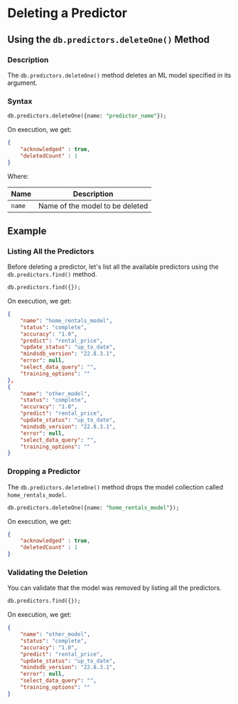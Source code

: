 # Deleting a Predictor

## Using the `db.predictors.deleteOne()` Method

### Description

The `db.predictors.deleteOne()` method deletes an ML model specified in its argument.

### Syntax

```sql
db.predictors.deleteOne({name: "predictor_name"});
```

On execution, we get:

```json
{
    "acknowledged" : true,
    "deletedCount" : 1
}
```

Where:

| Name               | Description                     |
| ------------------ | ------------------------------- |
| `name`             | Name of the model to be deleted |

## Example

### Listing All the Predictors

Before deleting a predictor, let's list all the available predictors using the `db.predictors.find()` method.

```sql
db.predictors.find({});
```

On execution, we get:

```json
{
    "name": "home_rentals_model",
    "status": "complete",
    "accuracy": "1.0",
    "predict": "rental_price",
    "update_status": "up_to_date",
    "mindsdb_version": "22.8.3.1",
    "error": null,
    "select_data_query": "",
    "training_options": ""
},
{
    "name": "other_model",
    "status": "complete",
    "accuracy": "1.0",
    "predict": "rental_price",
    "update_status": "up_to_date",
    "mindsdb_version": "22.8.3.1",
    "error": null,
    "select_data_query": "",
    "training_options": ""
}
```

### Dropping a Predictor

The `db.predictors.deleteOne()` method drops the model collection called `home_rentals_model`.

```sql
db.predictors.deleteOne({name: "home_rentals_model"});
```

On execution, we get:

```json
{
    "acknowledged" : true,
    "deletedCount" : 1
}
```

### Validating the Deletion

You can validate that the model was removed by listing all the predictors.

```sql
db.predictors.find({});
```

On execution, we get:

```json
{
    "name": "other_model",
    "status": "complete",
    "accuracy": "1.0",
    "predict": "rental_price",
    "update_status": "up_to_date",
    "mindsdb_version": "22.8.3.1",
    "error": null,
    "select_data_query": "",
    "training_options": ""
}
```
